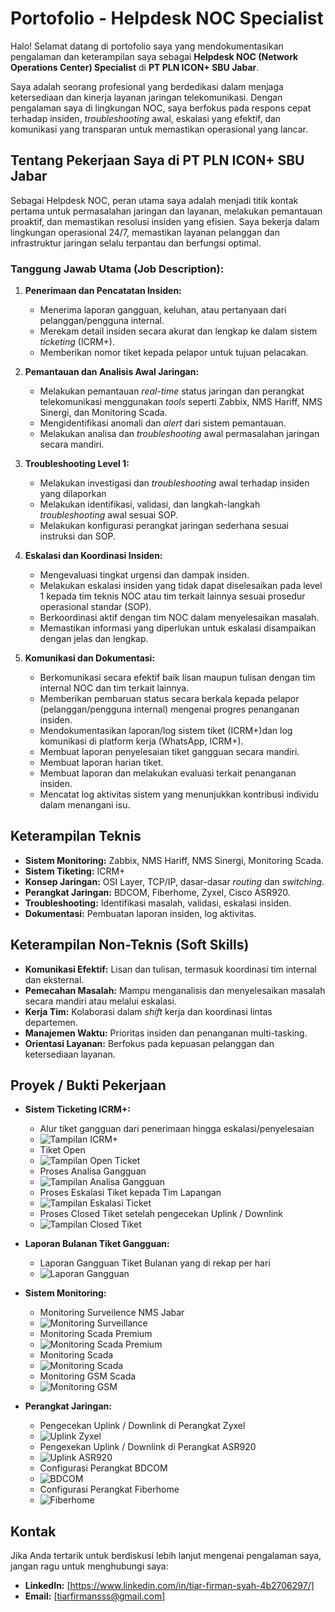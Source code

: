 # Portofolio - Helpdesk NOC Specialist

Halo! Selamat datang di portofolio saya yang mendokumentasikan pengalaman dan keterampilan saya sebagai **Helpdesk NOC (Network Operations Center) Specialist** di **PT PLN ICON+ SBU Jabar**.

Saya adalah seorang profesional yang berdedikasi dalam menjaga ketersediaan dan kinerja layanan jaringan telekomunikasi. Dengan pengalaman saya di lingkungan NOC, saya berfokus pada respons cepat terhadap insiden, *troubleshooting* awal, eskalasi yang efektif, dan komunikasi yang transparan untuk memastikan operasional yang lancar.

## Tentang Pekerjaan Saya di PT PLN ICON+ SBU Jabar

Sebagai Helpdesk NOC, peran utama saya adalah menjadi titik kontak pertama untuk permasalahan jaringan dan layanan, melakukan pemantauan proaktif, dan memastikan resolusi insiden yang efisien. Saya bekerja dalam lingkungan operasional 24/7, memastikan layanan pelanggan dan infrastruktur jaringan selalu terpantau dan berfungsi optimal.

### Tanggung Jawab Utama (Job Description):

1.  **Penerimaan dan Pencatatan Insiden:**
    * Menerima laporan gangguan, keluhan, atau pertanyaan dari pelanggan/pengguna internal. 
    * Merekam detail insiden secara akurat dan lengkap ke dalam sistem *ticketing* (ICRM+). 
    * Memberikan nomor tiket kepada pelapor untuk tujuan pelacakan.

2.  **Pemantauan dan Analisis Awal Jaringan:**
    * Melakukan pemantauan *real-time* status jaringan dan perangkat telekomunikasi menggunakan *tools* seperti Zabbix, NMS Hariff, NMS Sinergi, dan Monitoring Scada.
    * Mengidentifikasi anomali dan *alert* dari sistem pemantauan.
    * Melakukan analisa dan *troubleshooting* awal permasalahan jaringan secara mandiri.
3.  **Troubleshooting Level 1:**
    * Melakukan investigasi dan *troubleshooting* awal terhadap insiden yang dilaporkan
    * Melakukan identifikasi, validasi, dan langkah-langkah *troubleshooting* awal sesuai SOP.
    * Melakukan konfigurasi perangkat jaringan sederhana sesuai instruksi dan SOP. 
4.  **Eskalasi dan Koordinasi Insiden:**
    * Mengevaluasi tingkat urgensi dan dampak insiden.
    * Melakukan eskalasi insiden yang tidak dapat diselesaikan pada level 1 kepada tim teknis NOC atau tim terkait lainnya sesuai prosedur operasional standar (SOP).
    * Berkoordinasi aktif dengan tim NOC dalam menyelesaikan masalah.
    * Memastikan informasi yang diperlukan untuk eskalasi disampaikan dengan jelas dan lengkap.

5.  **Komunikasi dan Dokumentasi:**
    * Berkomunikasi secara efektif baik lisan maupun tulisan dengan tim internal NOC dan tim terkait lainnya. 
    * Memberikan pembaruan status secara berkala kepada pelapor (pelanggan/pengguna internal) mengenai progres penanganan insiden.
    * Mendokumentasikan laporan/log sistem tiket (ICRM+)dan log komunikasi di platform kerja (WhatsApp, ICRM+).  	
    * Membuat laporan penyelesaian tiket gangguan secara mandiri. 
    * Membuat laporan harian tiket. 
    * Membuat laporan dan melakukan evaluasi terkait penanganan insiden. 
    * Mencatat log aktivitas sistem yang menunjukkan kontribusi individu dalam menangani isu.


## Keterampilan Teknis

* **Sistem Monitoring:** Zabbix, NMS Hariff, NMS Sinergi, Monitoring Scada.
* **Sistem Tiketing:** ICRM+
* **Konsep Jaringan:** OSI Layer, TCP/IP, dasar-dasar *routing* dan *switching*.
* **Perangkat Jaringan:** BDCOM, Fiberhome, Zyxel, Cisco ASR920.
* **Troubleshooting:** Identifikasi masalah, validasi, eskalasi insiden.
* **Dokumentasi:** Pembuatan laporan insiden, log aktivitas.

## Keterampilan Non-Teknis (Soft Skills)

* **Komunikasi Efektif:** Lisan dan tulisan, termasuk koordinasi tim internal dan eksternal.
* **Pemecahan Masalah:** Mampu menganalisis dan menyelesaikan masalah secara mandiri atau melalui eskalasi.
* **Kerja Tim:** Kolaborasi dalam *shift* kerja dan koordinasi lintas departemen.
* **Manajemen Waktu:** Prioritas insiden dan penanganan multi-tasking.
* **Orientasi Layanan:** Berfokus pada kepuasan pelanggan dan ketersediaan layanan.

## Proyek / Bukti Pekerjaan

* **Sistem Ticketing ICRM+:**
    * Alur tiket gangguan dari penerimaan hingga eskalasi/penyelesaian
    * ![Tampilan ICRM+](assets/tampilanICRM.png)
    * Tiket Open
    * ![Tampilan Open Ticket](assets/open.jpeg)
    * Proses Analisa Gangguan
    * ![Tampilan Analisa Gangguan](assets/analisa.jpeg)
    * Proses Eskalasi Tiket kepada Tim Lapangan
    * ![Tampilan Eskalasi Ticket](assets/eskalasi.jpeg)
    * Proses Closed Tiket setelah pengecekan Uplink / Downlink 
    * ![Tampilan Closed Tiket](assets/close.png)
* **Laporan Bulanan Tiket Gangguan:**
    * Laporan Gangguan Tiket Bulanan yang di rekap per hari
    * ![Laporan Gangguan](assets/laporan.png)
* **Sistem Monitoring:**
    * Monitoring Surveilence NMS Jabar
    * ![Monitoring Surveillance](assets/surv.jpeg)
    * Monitoring Scada Premium
    * ![Monitoring Scada Premium](assets/scadapremium.jpeg)
    * Monitoring Scada
    * ![Monitoring Scada](assets/scada.jpeg)
    * Monitoring GSM Scada
    * ![Monitoring GSM](assets/gsm.jpeg)

* **Perangkat Jaringan:**
    * Pengecekan Uplink / Downlink di Perangkat Zyxel
    * ![Uplink Zyxel](assets/zyxel.jpeg)
    * Pengexekan Uplink / Downlink di Perangkat ASR920
    * ![Uplink ASR920](assets/asr.jpeg.jpeg)
    * Configurasi Perangkat BDCOM
    * ![BDCOM](assets/bdcom.jpeg)
    * Configurasi Perangkat Fiberhome
    * ![Fiberhome](assets/fh.jpeg)



## Kontak

Jika Anda tertarik untuk berdiskusi lebih lanjut mengenai pengalaman saya, jangan ragu untuk menghubungi saya:

* **LinkedIn:** [https://www.linkedin.com/in/tiar-firman-syah-4b2706297/]
* **Email:** [tiarfirmansss@gmail.com]

